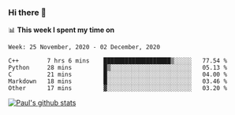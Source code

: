 ### Hi there 👋

📊 **This week I spent my time on**
<!--START_SECTION:waka-->
```text
Week: 25 November, 2020 - 02 December, 2020

C++        7 hrs 6 mins    ███████████████████▒░░░░░   77.54 % 
Python     28 mins         █▒░░░░░░░░░░░░░░░░░░░░░░░   05.13 % 
C          21 mins         █░░░░░░░░░░░░░░░░░░░░░░░░   04.00 % 
Markdown   18 mins         █░░░░░░░░░░░░░░░░░░░░░░░░   03.46 % 
Other      17 mins         ▓░░░░░░░░░░░░░░░░░░░░░░░░   03.20 % 
```
<!--END_SECTION:waka-->


[![Paul's github stats](https://github-readme-stats.vercel.app/api?username=mickeyouyou&theme=dracula&show_icons=true)](https://github.com/anuraghazra/github-readme-stats)
